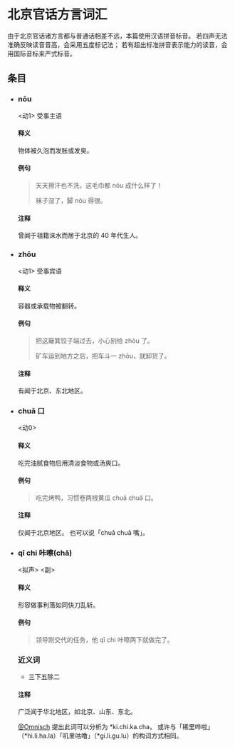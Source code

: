 # 北京官话方言词汇

由于北京官话诸方言都与普通话相差不远，本篇使用汉语拼音标音。
若四声无法准确反映读音音高，会采用五度标记法；
若有超出标准拼音表示能力的读音，会用国际音标来严式标音。

## 条目

- ### nōu
	&lt;动1&gt; 受事主语

	#### 释义
	物体被久泡而发胀或发臭。

	#### 例句
	> 天天擦汗也不洗，这毛巾都 nōu 成什么样了！
	>
	> 袜子湿了，脚 nōu 得很。

	#### 注释
	曾闻于祖籍涞水而居于北京的 40 年代生人。

- ### zhōu
	&lt;动1&gt; 受事宾语

	#### 释义
	容器或承载物被翻转。

	#### 例句
	> 把这簸箕饺子端过去，小心别给 zhōu 了。
	>
	> 矿车运到地方之后，把车斗一 zhōu，就卸货了。

	#### 注释
	有闻于北京、东北地区。

- ### chuǎ 口
	&lt;动0&gt;

	#### 释义
	吃完油腻食物后用清淡食物或汤爽口。

	#### 例句
	> 吃完烤鸭，习惯卷两根黄瓜 chuǎ chuǎ 口。

	#### 注释
	仅闻于北京地区。
	也可以说「chuǎ chuǎ 嘴」。

- ### qī chi 咔嚓(chā)
	&lt;拟声&gt; &lt;副&gt;

	#### 释义
	形容做事利落如同快刀乱斩。

	#### 例句
	> 领导刚交代的任务，他 qī chi 咔嚓两下就做完了。

	### 近义词

	- 三下五除二

	#### 注释
	广泛闻于华北地区，如北京、山东、东北。

	<u>@Omnisch</u> 提出此词可以分析为 *ki.chi.ka.cha，
	或许与「稀里哗啦」（\*hi.li.ha.la）「叽里咕噜」（\*gi.li.gu.lu）的构词方式相同。